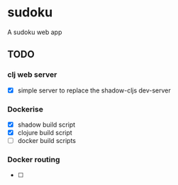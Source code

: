 # sudoku
A sudoku web app


## TODO

### clj web server

- [x] simple server to replace the shadow-cljs dev-server

### Dockerise

- [x] shadow build script
- [x] clojure build script
- [ ] docker build scripts

### Docker routing

- [ ] 
